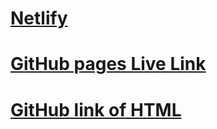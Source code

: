 # [Netlify](https://coruscating-mousse-028387.netlify.app)
# [GitHub pages Live Link](https://github.com/dolfo97/fashion-blog/deployments/activity_log?environment=github-pages)
# [GitHub link of HTML](https://github.com/dolfo97/fashion-blog.git)
